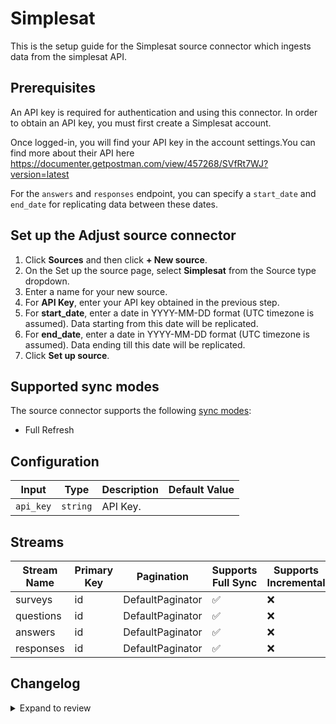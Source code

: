 # Simplesat

This is the setup guide for the Simplesat source connector which ingests data from the simplesat API.

## Prerequisites

An API key is required for authentication and using this connector. In order to obtain an API key, you must first create a Simplesat account.

Once logged-in, you will find your API key in the account settings.You can find more about their API here https://documenter.getpostman.com/view/457268/SVfRt7WJ?version=latest

For the `answers` and `responses` endpoint, you can specify a `start_date` and `end_date` for replicating data between these dates.

## Set up the Adjust source connector

1. Click **Sources** and then click **+ New source**.
2. On the Set up the source page, select **Simplesat** from the Source type dropdown.
3. Enter a name for your new source.
4. For **API Key**, enter your API key obtained in the previous step.
5. For **start_date**, enter a date in YYYY-MM-DD format (UTC timezone is assumed). Data starting from this date will be replicated.
6. For **end_date**, enter a date in YYYY-MM-DD format (UTC timezone is assumed). Data ending till this date will be replicated.
7. Click **Set up source**.

## Supported sync modes

The source connector supports the following [sync modes](https://docs.airbyte.com/cloud/core-concepts#connection-sync-modes):

- Full Refresh

## Configuration

| Input | Type | Description | Default Value |
|-------|------|-------------|---------------|
| `api_key` | `string` | API Key.  |  |

## Streams
| Stream Name | Primary Key | Pagination | Supports Full Sync | Supports Incremental |
|-------------|-------------|------------|---------------------|----------------------|
| surveys | id | DefaultPaginator | ✅ |  ❌  |
| questions | id | DefaultPaginator | ✅ |  ❌  |
| answers | id | DefaultPaginator | ✅ |  ❌  |
| responses | id | DefaultPaginator | ✅ |  ❌  |

## Changelog

<details>
  <summary>Expand to review</summary>

| Version          | Date              | Pull Request | Subject        |
|------------------|-------------------|--------------|----------------|
| 0.0.21 | 2025-04-19 | [58376](https://github.com/airbytehq/airbyte/pull/58376) | Update dependencies |
| 0.0.20 | 2025-04-12 | [57961](https://github.com/airbytehq/airbyte/pull/57961) | Update dependencies |
| 0.0.19 | 2025-04-05 | [57440](https://github.com/airbytehq/airbyte/pull/57440) | Update dependencies |
| 0.0.18 | 2025-03-29 | [56809](https://github.com/airbytehq/airbyte/pull/56809) | Update dependencies |
| 0.0.17 | 2025-03-22 | [56291](https://github.com/airbytehq/airbyte/pull/56291) | Update dependencies |
| 0.0.16 | 2025-03-08 | [55613](https://github.com/airbytehq/airbyte/pull/55613) | Update dependencies |
| 0.0.15 | 2025-03-01 | [55112](https://github.com/airbytehq/airbyte/pull/55112) | Update dependencies |
| 0.0.14 | 2025-02-22 | [54493](https://github.com/airbytehq/airbyte/pull/54493) | Update dependencies |
| 0.0.13 | 2025-02-15 | [54096](https://github.com/airbytehq/airbyte/pull/54096) | Update dependencies |
| 0.0.12 | 2025-02-08 | [53574](https://github.com/airbytehq/airbyte/pull/53574) | Update dependencies |
| 0.0.11 | 2025-02-01 | [53069](https://github.com/airbytehq/airbyte/pull/53069) | Update dependencies |
| 0.0.10 | 2025-01-25 | [52453](https://github.com/airbytehq/airbyte/pull/52453) | Update dependencies |
| 0.0.9 | 2025-01-18 | [52013](https://github.com/airbytehq/airbyte/pull/52013) | Update dependencies |
| 0.0.8 | 2025-01-11 | [51430](https://github.com/airbytehq/airbyte/pull/51430) | Update dependencies |
| 0.0.7 | 2024-12-28 | [50805](https://github.com/airbytehq/airbyte/pull/50805) | Update dependencies |
| 0.0.6 | 2024-12-21 | [50342](https://github.com/airbytehq/airbyte/pull/50342) | Update dependencies |
| 0.0.5 | 2024-12-14 | [49748](https://github.com/airbytehq/airbyte/pull/49748) | Update dependencies |
| 0.0.4 | 2024-12-12 | [49427](https://github.com/airbytehq/airbyte/pull/49427) | Update dependencies |
| 0.0.3 | 2024-12-11 | [49116](https://github.com/airbytehq/airbyte/pull/49116) | Starting with this version, the Docker image is now rootless. Please note that this and future versions will not be compatible with Airbyte versions earlier than 0.64 |
| 0.0.2 | 2024-10-29 | [47515](https://github.com/airbytehq/airbyte/pull/47515) | Update dependencies |
| 0.0.1 | 2024-10-01 | | Initial release by [@aazam-gh](https://github.com/aazam-gh) via Connector Builder |

</details>
